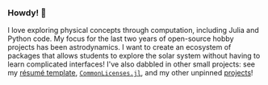 ### Howdy! 🤠

I love exploring physical concepts through computation, including Julia and Python code. My focus for the last two years of open-source hobby projects has been astrodynamics. I want to create an ecosystem of packages that allows students to explore the solar system without having to learn complicated interfaces! I've also dabbled in other small projects: see my [résumé template](https://github.com/cadojo/resume), [`CommonLicenses.jl`](https://github.com/cadojo/CommonLicenses.jl), and my other unpinned [projects](https://github.com/cadojo?tab=repositories)!

